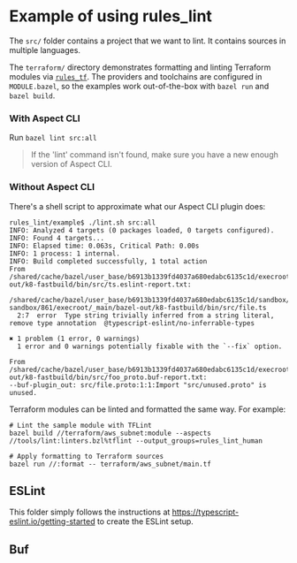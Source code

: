 # Example of using rules_lint

The `src/` folder contains a project that we want to lint.
It contains sources in multiple languages.

The `terraform/` directory demonstrates formatting and linting Terraform modules via
[`rules_tf`](https://github.com/yanndegat/rules_tf). The providers and toolchains are configured in
`MODULE.bazel`, so the examples work out-of-the-box with `bazel run` and `bazel build`.

### With Aspect CLI

Run `bazel lint src:all`

> If the 'lint' command isn't found, make sure you have a new enough version of Aspect CLI.

### Without Aspect CLI

There's a shell script to approximate what our Aspect CLI plugin does:

```
rules_lint/example$ ./lint.sh src:all
INFO: Analyzed 4 targets (0 packages loaded, 0 targets configured).
INFO: Found 4 targets...
INFO: Elapsed time: 0.063s, Critical Path: 0.00s
INFO: 1 process: 1 internal.
INFO: Build completed successfully, 1 total action
From /shared/cache/bazel/user_base/b6913b1339fd4037a680edabc6135c1d/execroot/_main/bazel-out/k8-fastbuild/bin/src/ts.eslint-report.txt:

/shared/cache/bazel/user_base/b6913b1339fd4037a680edabc6135c1d/sandbox/linux-sandbox/861/execroot/_main/bazel-out/k8-fastbuild/bin/src/file.ts
  2:7  error  Type string trivially inferred from a string literal, remove type annotation  @typescript-eslint/no-inferrable-types

✖ 1 problem (1 error, 0 warnings)
  1 error and 0 warnings potentially fixable with the `--fix` option.

From /shared/cache/bazel/user_base/b6913b1339fd4037a680edabc6135c1d/execroot/_main/bazel-out/k8-fastbuild/bin/src/foo_proto.buf-report.txt:
--buf-plugin_out: src/file.proto:1:1:Import "src/unused.proto" is unused.

```

Terraform modules can be linted and formatted the same way. For example:

```
# Lint the sample module with TFLint
bazel build //terraform/aws_subnet:module --aspects //tools/lint:linters.bzl%tflint --output_groups=rules_lint_human

# Apply formatting to Terraform sources
bazel run //:format -- terraform/aws_subnet/main.tf
```

## ESLint

This folder simply follows the instructions at https://typescript-eslint.io/getting-started
to create the ESLint setup.

## Buf
